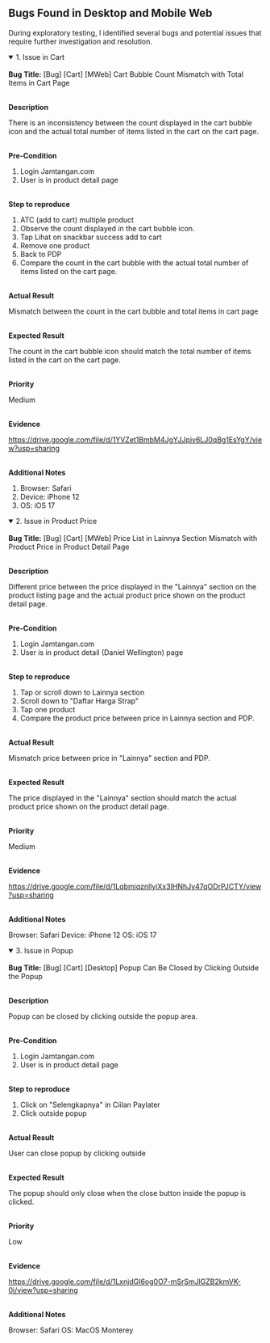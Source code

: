 ## Bugs Found in Desktop and Mobile Web

During exploratory testing, I identified several bugs and potential issues that require further investigation and resolution.

<details open>
<summary>1. Issue in Cart</summary>
<br>
<b>Bug Title:</b> [Bug] [Cart] [MWeb] Cart Bubble Count Mismatch with Total Items in Cart Page

<br><b>Description</b>

There is an inconsistency between the count displayed in the cart bubble icon and the actual total number of items listed in the cart on the cart page.

<br><b>Pre-Condition</b>

1. Login Jamtangan.com
2. User is in product detail page

<br><b>Step to reproduce</b>

1. ATC (add to cart) multiple product
2. Observe the count displayed in the cart bubble icon.
3. Tap Lihat on snackbar success add to cart
4. Remove one product
5. Back to PDP
6. Compare the count in the cart bubble with the actual total number of items listed on the cart page.

<br><b>Actual Result</b>

Mismatch between the count in the cart bubble and total items in cart page

<br><b>Expected Result</b>

The count in the cart bubble icon should match the total number of items listed in the cart on the cart page.

<br><b>Priority</b>

Medium

<br><b>Evidence</b>

https://drive.google.com/file/d/1YVZet1BmbM4JgYJJpiv6LJ0qBg1EsYgY/view?usp=sharing

<br><b>Additional Notes</b>

1. Browser: Safari
2. Device: iPhone 12
3. OS: iOS 17

</details>

<details open>
<summary>2. Issue in Product Price</summary>
<br>
<b>Bug Title:</b> [Bug] [Cart] [MWeb] Price List in Lainnya Section Mismatch with Product Price in Product Detail Page

<br><b>Description</b>

Different price between the price displayed in the "Lainnya" section on the product listing page and the actual product price shown on the product detail page.

<br><b>Pre-Condition</b>

1. Login Jamtangan.com
2. User is in product detail (Daniel Wellington) page

<br><b>Step to reproduce</b>

1. Tap or scroll down to Lainnya section
2. Scroll down to "Daftar Harga Strap"
3. Tap one product
4. Compare the product price between price in Lainnya section and PDP.

<br><b>Actual Result</b>

Mismatch price between price in "Lainnya" section and PDP.

<br><b>Expected Result</b>

The price displayed in the "Lainnya" section should match the actual product price shown on the product detail page.

<br><b>Priority</b>

Medium

<br><b>Evidence</b>

https://drive.google.com/file/d/1LqbmiqznllyiXx3IHNhJy47qODrPJCTY/view?usp=sharing

<br><b>Additional Notes</b>

Browser: Safari
Device: iPhone 12
OS: iOS 17

</details>

</details>

<details open>
<summary>3. Issue in Popup</summary>
<br>
<b>Bug Title:</b> [Bug] [Cart] [Desktop] Popup Can Be Closed by Clicking Outside the Popup

<br><b>Description</b>

Popup can be closed by clicking outside the popup area. 

<br><b>Pre-Condition</b>

1. Login Jamtangan.com
2. User is in product detail page

<br><b>Step to reproduce</b>

1. Click on "Selengkapnya" in Ciilan Paylater
2. Click outside popup

<br><b>Actual Result</b>

User can close popup by clicking outside

<br><b>Expected Result</b>

The popup should only close when the close button inside the popup is clicked.

<br><b>Priority</b>

Low

<br><b>Evidence</b>

https://drive.google.com/file/d/1LxnjdGI6og0O7-mSrSmJlGZB2kmVK-0i/view?usp=sharing

<br><b>Additional Notes</b>

Browser: Safari
OS: MacOS Monterey

</details>
